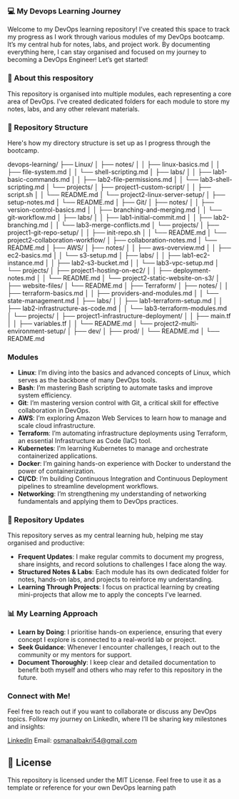 ### 💻 My Devops Learning Journey 

Welcome to my DevOps learning repository! I’ve created this space to track my progress as I work through various modules of my DevOps bootcamp. It’s my central hub for notes, labs, and project work. By documenting everything here, I can stay organised and focused on my journey to becoming a DevOps Engineer! Let’s get started!

### 📝 About this respository

This repository is organised into multiple modules, each representing a core area of DevOps. I’ve created dedicated folders for each module to store my notes, labs, and any other relevant materials.

### 📁 Repository Structure
Here's how my directory structure is set up as I progress through the bootcamp.

devops-learning/
├── Linux/
│   ├── notes/
│   │   ├── linux-basics.md
│   │   ├── file-system.md
│   │   └── shell-scripting.md
│   ├── labs/
│   │   ├── lab1-basic-commands.md
│   │   ├── lab2-file-permissions.md
│   │   └── lab3-shell-scripting.md
│   └── projects/
│       ├── project1-custom-script/
│       │   ├── script.sh
│       │   └── README.md
│       └── project2-linux-server-setup/
│           ├── setup-notes.md
│           └── README.md
│
├── Git/
│   ├── notes/
│   │   ├── version-control-basics.md
│   │   ├── branching-and-merging.md
│   │   └── git-workflow.md
│   ├── labs/
│   │   ├── lab1-initial-commit.md
│   │   ├── lab2-branching.md
│   │   └── lab3-merge-conflicts.md
│   └── projects/
│       ├── project1-git-repo-setup/
│       │   ├── init-repo.sh
│       │   └── README.md
│       └── project2-collaboration-workflow/
│           ├── collaboration-notes.md
│           └── README.md
│
├── AWS/
│   ├── notes/
│   │   ├── aws-overview.md
│   │   ├── ec2-basics.md
│   │   └── s3-setup.md
│   ├── labs/
│   │   ├── lab1-ec2-instance.md
│   │   ├── lab2-s3-bucket.md
│   │   └── lab3-vpc-setup.md
│   └── projects/
│       ├── project1-hosting-on-ec2/
│       │   ├── deployment-notes.md
│       │   └── README.md
│       └── project2-static-website-on-s3/
│           ├── website-files/
│           └── README.md
│
├── Terraform/
│   ├── notes/
│   │   ├── terraform-basics.md
│   │   ├── providers-and-modules.md
│   │   └── state-management.md
│   ├── labs/
│   │   ├── lab1-terraform-setup.md
│   │   ├── lab2-infrastructure-as-code.md
│   │   └── lab3-terraform-modules.md
│   └── projects/
│       ├── project1-infrastructure-deployment/
│       │   ├── main.tf
│       │   ├── variables.tf
│       │   └── README.md
│       └── project2-multi-environment-setup/
│           ├── dev/
│           ├── prod/
│           └── README.md
│
└── README.md


### Modules
- **Linux**: I’m diving into the basics and advanced concepts of Linux, which serves as the backbone of many DevOps tools.  
- **Bash**: I’m mastering Bash scripting to automate tasks and improve system efficiency.  
- **Git**: I’m mastering version control with Git, a critical skill for effective collaboration in DevOps.  
- **AWS**: I’m exploring Amazon Web Services to learn how to manage and scale cloud infrastructure.  
- **Terraform**: I’m automating infrastructure deployments using Terraform, an essential Infrastructure as Code (IaC) tool.  
- **Kubernetes**: I’m learning Kubernetes to manage and orchestrate containerized applications.  
- **Docker**: I’m gaining hands-on experience with Docker to understand the power of containerization.  
- **CI/CD**: I’m building Continuous Integration and Continuous Deployment pipelines to streamline development workflows.  
- **Networking**: I’m strengthening my understanding of networking fundamentals and applying them to DevOps practices.

### 📲 Repository Updates  
This repository serves as my central learning hub, helping me stay organised and productive:  

- **Frequent Updates**: I make regular commits to document my progress, share insights, and record solutions to challenges I face along the way.  
- **Structured Notes & Labs**: Each module has its own dedicated folder for notes, hands-on labs, and projects to reinforce my understanding.  
- **Learning Through Projects**: I focus on practical learning by creating mini-projects that allow me to apply the concepts I’ve learned.

### 📊 My Learning Approach 

- **Learn by Doing**: I prioritise hands-on experience, ensuring that every concept I explore is connected to a real-world lab or project.  
- **Seek Guidance**: Whenever I encounter challenges, I reach out to the community or my mentors for support.  
- **Document Thoroughly**: I keep clear and detailed documentation to benefit both myself and others who may refer to this repository in the future.

###  Connect with Me!
Feel free to reach out if you want to collaborate or discuss any DevOps topics. Follow my journey on LinkedIn, where I’ll be sharing key milestones and insights:

[LinkedIn](https://www.linkedin.com/in/osman-albakri-a8a57a292/)
Email: osmanalbakri54@gmail.com

## 📝 License
This repository is licensed under the MIT License. Feel free to use it as a template or reference for your own DevOps learning path
